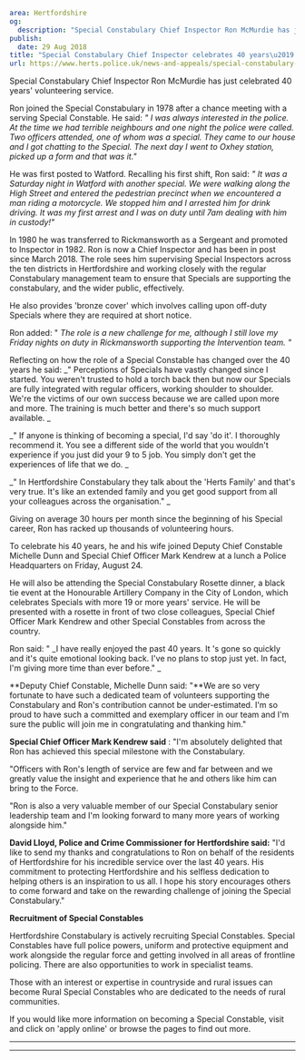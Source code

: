 ```yaml
area: Hertfordshire
og:
  description: "Special Constabulary Chief Inspector Ron McMurdie has just celebrated 40 years\u2019 volunteering service."
publish:
  date: 29 Aug 2018
title: "Special Constabulary Chief Inspector celebrates 40 years\u2019 service"
url: https://www.herts.police.uk/news-and-appeals/special-constabulary-chief-inspector-celebrates-40-years-service-1712ALL
```

Special Constabulary Chief Inspector Ron McMurdie has just celebrated 40 years' volunteering service.

Ron joined the Special Constabulary in 1978 after a chance meeting with a serving Special Constable. He said: _" I was always interested in the police. At the time we had terrible neighbours and one night the police were called. Two officers attended, one of whom was a special. They came to our house and I got chatting to the Special. The next day I went to Oxhey station, picked up a form and that was it."_

He was first posted to Watford. Recalling his first shift, Ron said: _" It was a Saturday night in Watford with another special. We were walking along the High Street and entered the pedestrian precinct when we encountered a man riding a motorcycle. We stopped him and I arrested him for drink driving. It was my first arrest and I was on duty until 7am dealing with him in custody!"_

In 1980 he was transferred to Rickmansworth as a Sergeant and promoted to Inspector in 1982. Ron is now a Chief Inspector and has been in post since March 2018. The role sees him supervising Special Inspectors across the ten districts in Hertfordshire and working closely with the regular Constabulary management team to ensure that Specials are supporting the constabulary, and the wider public, effectively.

He also provides 'bronze cover' which involves calling upon off-duty Specials where they are required at short notice.

Ron added: " _The role is a new challenge for me, although I still love my Friday nights on duty in Rickmansworth supporting the Intervention team. "_

Reflecting on how the role of a Special Constable has changed over the 40 years he said: _" Perceptions of Specials have vastly changed since I started. You weren't trusted to hold a torch back then but now our Specials are fully integrated with regular officers, working shoulder to shoulder. We're the victims of our own success because we are called upon more and more. The training is much better and there's so much support available. _

_" If anyone is thinking of becoming a special, I'd say 'do it'. I thoroughly recommend it. You see a different side of the world that you wouldn't experience if you just did your 9 to 5 job. You simply don't get the experiences of life that we do. _

_" In Hertfordshire Constabulary they talk about the 'Herts Family' and that's very true. It's like an extended family and you get good support from all your colleagues across the organisation." _

Giving on average 30 hours per month since the beginning of his Special career, Ron has racked up thousands of volunteering hours.

To celebrate his 40 years, he and his wife joined Deputy Chief Constable Michelle Dunn and Special Chief Officer Mark Kendrew at a lunch a Police Headquarters on Friday, August 24.

He will also be attending the Special Constabulary Rosette dinner, a black tie event at the Honourable Artillery Company in the City of London, which celebrates Specials with more 19 or more years' service. He will be presented with a rosette in front of two close colleagues, Special Chief Officer Mark Kendrew and other Special Constables from across the country.

Ron said: " _I have really enjoyed the past 40 years. It 's gone so quickly and it's quite emotional looking back. I've no plans to stop just yet. In fact, I'm giving more time than ever before." _

**Deputy Chief Constable, Michelle Dunn said: "**We are so very fortunate to have such a dedicated team of volunteers supporting the Constabulary and Ron's contribution cannot be under-estimated. I'm so proud to have such a committed and exemplary officer in our team and I'm sure the public will join me in congratulating and thanking him."

**Special Chief Officer Mark Kendrew said** : "I'm absolutely delighted that Ron has achieved this special milestone with the Constabulary.

"Officers with Ron's length of service are few and far between and we greatly value the insight and experience that he and others like him can bring to the Force.

"Ron is also a very valuable member of our Special Constabulary senior leadership team and I'm looking forward to many more years of working alongside him."

**David Lloyd, Police and Crime Commissioner for Hertfordshire said:** "I'd like to send my thanks and congratulations to Ron on behalf of the residents of Hertfordshire for his incredible service over the last 40 years. His commitment to protecting Hertfordshire and his selfless dedication to helping others is an inspiration to us all. I hope his story encourages others to come forward and take on the rewarding challenge of joining the Special Constabulary."

**Recruitment of Special Constables**

Hertfordshire Constabulary is actively recruiting Special Constables. Special Constables have full police powers, uniform and protective equipment and work alongside the regular force and getting involved in all areas of frontline policing. There are also opportunities to work in specialist teams.

Those with an interest or expertise in countryside and rural issues can become Rural Special Constables who are dedicated to the needs of rural communities.

If you would like more information on becoming a Special Constable, visit and click on 'apply online' or browse the pages to find out more.

** **

** **
